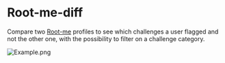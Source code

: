 # Root-me-diff

Compare two [Root-me](https://www.root-me.org) profiles to see which challenges a user flagged and not the other one, with the possibility to filter on a challenge category.

![Example.png](https://cdn.discordapp.com/attachments/1024791797261664407/1081231444791263343/image.png)